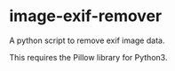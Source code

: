 # image-exif-remover
A python script to remove exif image data.

This requires the Pillow library for Python3.
